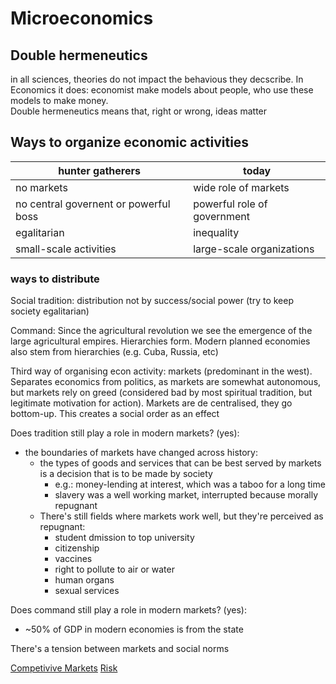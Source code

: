 # Microeconomics
## Double hermeneutics
in all sciences, theories do not impact the behavious they decscribe. In Economics it does: economist make models about people, who use these models to make money.  
Double hermeneutics means that, right or wrong, ideas matter

## Ways to organize economic activities

| hunter gatherers                                                           | today                       |
| -------------------------------------------------------------------------- | --------------------------- |
| no markets                                                                 | wide role of markets        |
| no central governent or powerful boss                                      | powerful role of government |
| egalitarian                                                                | inequality                  |
| small-scale activities                                                     | large-scale organizations   |

### ways to distribute

Social tradition: distribution not by success/social power (try to keep society egalitarian)

Command: Since the agricultural revolution we see the emergence of the large agricultural empires. Hierarchies form. Modern planned economies also stem from hierarchies (e.g. Cuba, Russia, etc)

Third way of organising econ activity: markets (predominant in the west). Separates economics from politics, as markets are somewhat autonomous, but markets rely on greed (considered bad by most spiritual tradition, but legitimate motivation for action). Markets are de centralised, they go bottom-up. This creates a social order as an effect

Does tradition still play a role in modern markets? (yes):
  - the boundaries of markets have changed across history:
    - the types of goods and services that can be best served by markets is a decision that is to be made by society
		- e.g.: money-lending at interest, which was a taboo for a long time
		- slavery was a well working market, interrupted because morally repugnant
	- There's still fields where markets work well, but they're perceived as repugnant:
		- student dmission to top university
		- citizenship
		- vaccines
		- right to pollute to air or water
		- human organs
		- sexual services


Does command still play a role in modern markets? (yes):
  - ~50% of GDP in modern economies is from the state


There's a tension between markets and social norms

[Competivive Markets](2023-02-15_competivive-markets.rmd)
[Risk](2023-04-28_risk.md)
